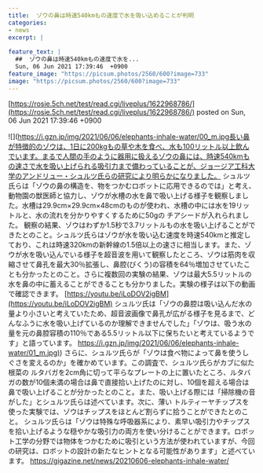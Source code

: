 ```yaml
---
title:  ゾウの鼻は時速540kmもの速度で水を吸い込めることが判明  
categories:
- news
excerpt: |
  
feature_text: |
  ##  ゾウの鼻は時速540kmもの速度で水を...
  Sun, 06 Jun 2021 17:39:46  +0900
feature_image: "https://picsum.photos/2560/600?image=733"
image: "https://picsum.photos/2560/600?image=733"
---
```


[https://rosie.5ch.net/test/read.cgi/liveplus/1622968786/](https://rosie.5ch.net/test/read.cgi/liveplus/1622968786/)
posted on Sun, 06 Jun 2021 17:39:46  +0900

<!--more-->

![](https://i.gzn.jp/img/2021/06/06/elephants-inhale-water/00_m.jpg長い鼻が特徴的のゾウは、1日に200kgもの草や木を食べ、水も100リットル以上飲んでいます。まるで人間の手のように器用に扱えるゾウの鼻には、時速540kmもの速さで水を吸い上げられる吸引力まで備わっていることが、ジョージア工科大学のアンドリュー・シュルツ氏らの研究により明らかになりました。 シュルツ氏らは「ゾウの鼻の構造を、物をつかむロボットに応用できるのでは」と考え、動物園の獣医師と協力し、ゾウが水槽の水を鼻で吸い上げる様子を観察しました。水槽は29.9cm×29.9cm×48cmのものが使われ、水槽の中には水を19リットルと、水の流れを分かりやすくするために50gの チアシードが入れられました。 観察の結果、ゾウはわずか1.5秒で3.7リットルもの水を吸い上げることができたとのこと。シュルツ氏らはゾウが水を吸い込む速度を時速540kmと推定しており、これは時速320kmの新幹線の1.5倍以上の速さに相当します。また、ゾウが水を吸い込んでいる様子を超音波を用いて観察したところ、ゾウは筋肉を収縮させて鼻孔を最大30％拡張し、鼻腔(びくう)の容積を64％増加させていたことも分かったとのこと。さらに複数回の実験の結果、ゾウは最大5.5リットルの水を鼻の中に蓄えることができることも分かりました。実験の様子は以下の動画で確認できます。 [https://youtu.be/iLoDOV2igBM](https://youtu.be/iLoDOV2igBM) シュルツ氏は「ゾウの鼻腔は吸い込んだ水の量より小さいと考えていたため、超音波画像で鼻孔が広がる様子を見るまで、どんなふうに水を吸い上げているのか理解できませんでした」「ゾウは、吸う水の量を元の鼻腔容積の110％である5.5リットル以下に保ちたいと考えているようです」と語っています。 [https://i.gzn.jp/img/2021/06/06/elephants-inhale-water/01_m.jpg)](https://i.gzn.jp/img/2021/06/06/elephants-inhale-water/01_m.jpg)) さらに、シュルツ氏らが「ゾウは食べ物によって鼻を使うしぐさを変えるのか」を確かめています。この調査で、シュルツ氏らがカブに似た根菜の ルタバガを2cm角に切って平らなプレートの上に置いたところ、ルタバガの数が10個未満の場合は鼻で直接拾い上げたのに対し、10個を超える場合は鼻で吸い上げることが分かったとのこと。また、吸い上げる際には「掃除機の音がした」とシュルツ氏らは述べています。次に、薄い トルティーヤチップスを使った実験では、ゾウはチップスをほとんど割らずに拾うことができたとのこと。 シュルツ氏らは「ゾウは特殊な呼吸器系により、素早い吸引力やチップスを拾い上げるような穏やかな吸引力の両方を使い分けることができます。ロボット工学の分野では物体をつかむために吸引という方法が使われていますが、今回の研究は、ロボットの設計の新たなヒントとなる可能性があります」と述べています。 https://gigazine.net/news/20210606-elephants-inhale-water/
